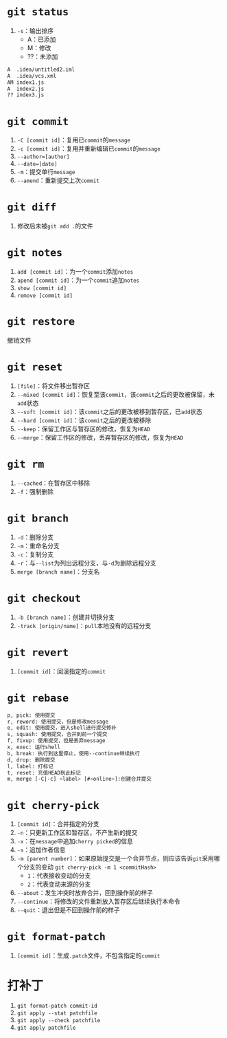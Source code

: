 # `git status`

1. `-s`：输出排序
   - A：已添加
   - M：修改
   - ??：未添加

```bash
A  .idea/untitled2.iml
A  .idea/vcs.xml
AM index1.js
A  index2.js
?? index3.js
```

# `git commit`

1. `-C [commit id]`：复用已`commit`的`message`
2. `-c [commit id]`：复用并重新编辑已`commit`的`message`
3. `--author=[author]`
4. `--date=[date]`
5. `-m`：提交单行`message`
6. `--amend`：重新提交上次`commit`

# `git diff`

1. 修改后未被`git add .`的文件

# `git notes`

1. `add [commit id]`：为一个`commit`添加`notes`
2. `apend [commit id]`：为一个`commit`追加`notes`
3. `show [commit id]`
4. `remove [commit id]`

# `git restore`

撤销文件

# `git reset`

1. `[file]`：将文件移出暂存区
2. `--mixed [commit id]`：恢复至该`commit`，该`commit`之后的更改被保留，未`add`状态
3. `--soft [commit id]`：该`commit`之后的更改被移到暂存区，已`add`状态
4. `--hard [commit id]`：该`commit`之后的更改被移除
5. `--keep`：保留工作区与暂存区的修改，恢复为`HEAD`
6. `--merge`：保留工作区的修改，丢弃暂存区的修改，恢复为`HEAD`

# `git rm`

1. `--cached`：在暂存区中移除
2. `-f`：强制删除

# `git branch`

1. `-d`：删除分支
2. `-m`：重命名分支
3. `-c`：复制分支
4. `-r`：与`--list`为列出远程分支，与`-d`为删除远程分支
5. `merge [branch name]`：分支名

# `git checkout`

1. `-b [branch name]`：创建并切换分支
2. `-track [origin/name]`：`pull`本地没有的远程分支

# `git revert`

1. `[commit id]`：回滚指定的`commit`

# `git rebase`

```bash
p, pick: 使用提交
r, reword: 使用提交，但是修改message
e, edit: 使用提交，进入shell进行提交修补
s, squash: 使用提交，合并到前一个提交
f, fixup: 使用提交，但是丢弃message
x, exec: 运行shell
b, break: 执行到这里停止，使用--continue继续执行
d, drop: 删除提交
l, label: 打标记
t, reset: 充值HEAD到此标记
m, merge [-C|-c] <label> [#<online>]:创建合并提交
```

# `git cherry-pick`

1. `[commit id]`：合并指定的分支
2. `-n`：只更新工作区和暂存区，不产生新的提交
3. `-x`：在`message`中追加`cherry picked`的信息
4. `-s`：追加作者信息
5. `-m [parent number]`：如果原始提交是一个合并节点，则应该告诉`git`采用哪个分支的变动
   `git cherry-pick -m 1 <commitHash>`
   - `1`：代表接收变动的分支
   - `2`：代表变动来源的分支
6. `--about`：发生冲突时放弃合并，回到操作前的样子
7. `--continue`：将修改的文件重新放入暂存区后继续执行本命令
8. `--quit`：退出但是不回到操作前的样子

# `git format-patch`

1. `[commit id]`：生成`.patch`文件，不包含指定的`commit`

# 打补丁

1. `git format-patch commit-id`
2. `git apply --stat patchfile`
3. `git apply --check patchfile`
4. `git apply patchfile`
